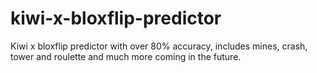 # kiwi-x-bloxflip-predictor
Kiwi x bloxflip predictor with over 80% accuracy, includes mines, crash, tower and roulette and much more coming in the future.
